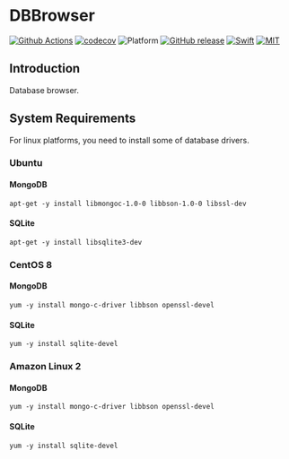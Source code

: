 # DBBrowser

[![Github Actions](https://github.com/SusanDoggie/DBBrowser/workflows/Builder/badge.svg)](https://github.com/SusanDoggie/DBBrowser/actions)
[![codecov](https://codecov.io/gh/SusanDoggie/DBBrowser/branch/main/graph/badge.svg)](https://codecov.io/gh/SusanDoggie/DBBrowser)
![Platform](https://img.shields.io/badge/platform-macOS%20%7C%20Linux-lightgrey.svg?style=flat)
[![GitHub release](https://img.shields.io/github/release/SusanDoggie/DBBrowser.svg)](https://github.com/SusanDoggie/DBBrowser/releases)
[![Swift](https://img.shields.io/badge/swift-5.3-orange.svg?style=flat)](https://swift.org)
[![MIT](https://img.shields.io/badge/license-MIT-blue.svg?style=flat)](LICENSE)

## Introduction

Database browser.

## System Requirements

For linux platforms, you need to install some of database drivers.

### Ubuntu

#### MongoDB

    apt-get -y install libmongoc-1.0-0 libbson-1.0-0 libssl-dev

#### SQLite

    apt-get -y install libsqlite3-dev

### CentOS 8

#### MongoDB

    yum -y install mongo-c-driver libbson openssl-devel

#### SQLite

    yum -y install sqlite-devel

### Amazon Linux 2

#### MongoDB

    yum -y install mongo-c-driver libbson openssl-devel

#### SQLite

    yum -y install sqlite-devel
